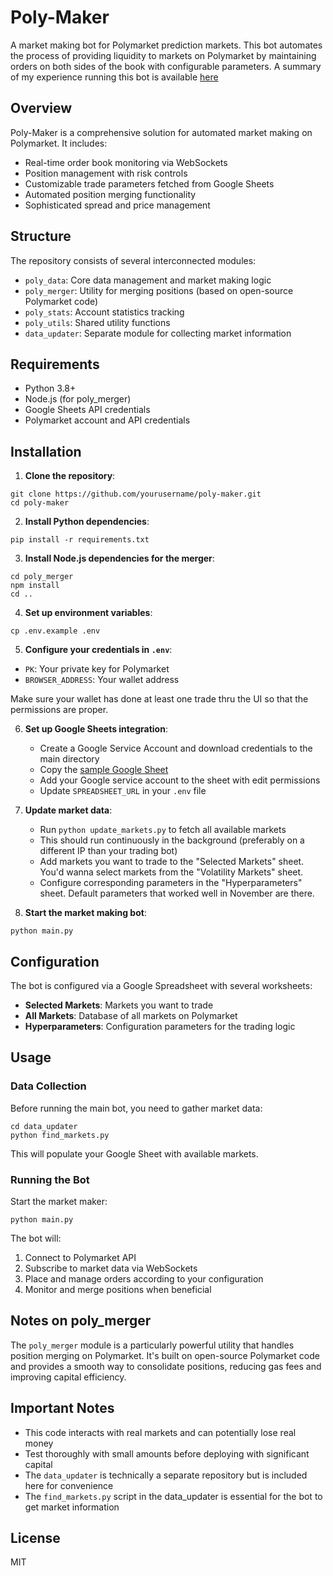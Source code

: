 # Poly-Maker

A market making bot for Polymarket prediction markets. This bot automates the process of providing liquidity to markets on Polymarket by maintaining orders on both sides of the book with configurable parameters. A summary of my experience running this bot is available [here](https://x.com/defiance_cr/status/1906774862254800934)

## Overview

Poly-Maker is a comprehensive solution for automated market making on Polymarket. It includes:

- Real-time order book monitoring via WebSockets
- Position management with risk controls
- Customizable trade parameters fetched from Google Sheets
- Automated position merging functionality
- Sophisticated spread and price management

## Structure

The repository consists of several interconnected modules:

- `poly_data`: Core data management and market making logic
- `poly_merger`: Utility for merging positions (based on open-source Polymarket code)
- `poly_stats`: Account statistics tracking
- `poly_utils`: Shared utility functions
- `data_updater`: Separate module for collecting market information

## Requirements

- Python 3.8+
- Node.js (for poly_merger)
- Google Sheets API credentials
- Polymarket account and API credentials

## Installation

1. **Clone the repository**:
```
git clone https://github.com/yourusername/poly-maker.git
cd poly-maker
```

2. **Install Python dependencies**:
```
pip install -r requirements.txt
```

3. **Install Node.js dependencies for the merger**:
```
cd poly_merger
npm install
cd ..
```

4. **Set up environment variables**:
```
cp .env.example .env
```

5. **Configure your credentials in `.env`**:
- `PK`: Your private key for Polymarket
- `BROWSER_ADDRESS`: Your wallet address

Make sure your wallet has done at least one trade thru the UI so that the permissions are proper.

6. **Set up Google Sheets integration**:
   - Create a Google Service Account and download credentials to the main directory
   - Copy the [sample Google Sheet](https://docs.google.com/spreadsheets/d/1Kt6yGY7CZpB75cLJJAdWo7LSp9Oz7pjqfuVWwgtn7Ns/edit?gid=1884499063#gid=1884499063)
   - Add your Google service account to the sheet with edit permissions
   - Update `SPREADSHEET_URL` in your `.env` file

7. **Update market data**:
   - Run `python update_markets.py` to fetch all available markets
   - This should run continuously in the background (preferably on a different IP than your trading bot)
   - Add markets you want to trade to the "Selected Markets" sheet. You'd wanna select markets from the "Volatility Markets" sheet.
   - Configure corresponding parameters in the "Hyperparameters" sheet. Default parameters that worked well in November are there.

8. **Start the market making bot**:
```
python main.py
```

## Configuration

The bot is configured via a Google Spreadsheet with several worksheets:

- **Selected Markets**: Markets you want to trade
- **All Markets**: Database of all markets on Polymarket
- **Hyperparameters**: Configuration parameters for the trading logic

## Usage

### Data Collection

Before running the main bot, you need to gather market data:

```
cd data_updater
python find_markets.py
```

This will populate your Google Sheet with available markets.

### Running the Bot

Start the market maker:

```
python main.py
```

The bot will:
1. Connect to Polymarket API
2. Subscribe to market data via WebSockets
3. Place and manage orders according to your configuration
4. Monitor and merge positions when beneficial

## Notes on poly_merger

The `poly_merger` module is a particularly powerful utility that handles position merging on Polymarket. It's built on open-source Polymarket code and provides a smooth way to consolidate positions, reducing gas fees and improving capital efficiency.

## Important Notes

- This code interacts with real markets and can potentially lose real money
- Test thoroughly with small amounts before deploying with significant capital
- The `data_updater` is technically a separate repository but is included here for convenience
- The `find_markets.py` script in the data_updater is essential for the bot to get market information

## License

MIT